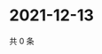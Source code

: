 # 2021-12-13

共 0 条

<!-- BEGIN WEIBO -->
<!-- 最后更新时间 Mon Dec 13 2021 10:32:37 GMT+0800 (China Standard Time) -->

<!-- END WEIBO -->
